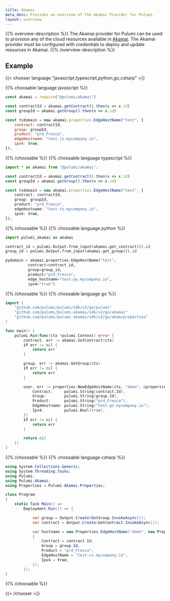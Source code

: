 ```yaml
---
title: Akamai
meta_desc: Provides an overview of the Akamai Provider for Pulumi.
layout: overview
---
```


{{% overview-description %}}
The Akamai provider for Pulumi can be used to provision any of the cloud resources available in [Akamai](https://www.akamai.com/).
The Akamai provider must be configured with credentials to deploy and update resources in Akamai.
{{% /overview-description %}}

## Example

{{< chooser language "javascript,typescript,python,go,csharp" >}}

{{% choosable language javascript %}}

```javascript
const akamai = require("@pulumi/akamai")

const contractId = akamai.getContract().then(x => x.id)
const groupId = akamai.getGroup().then(x => x.id)

const tsdomain = new akamai.properties.EdgeHostName("test", {
    contract: contractId,
    group: groupId,
    product: "prd_Fresca",
    edgeHostname: "test-js.mycompany.io",
    ipv4: true,
});
```

{{% /choosable %}}
{{% choosable language typescript %}}

```typescript
import * as akamai from "@pulumi/akamai";

const contractId = akamai.getContract().then(x => x.id)
const groupId = akamai.getGroup().then(x => x.id)

const tsdomain = new akamai.properties.EdgeHostName("test", {
    contract: contractId,
    group: groupId,
    product: "prd_Fresca",
    edgeHostname: "test-ts.mycompany.io",
    ipv4: true,
});
```

{{% /choosable %}}
{{% choosable language python %}}

```python
import pulumi_akamai as akamai

contract_id = pulumi.Output.from_input(akamai.get_contract()).id
group_id = pulumi.Output.from_input(akamai.get_group()).id

pydomain = akamai.properties.EdgeHostName("test",
          contract=contract_id,
          group=group_id,
          product="prd_Fresca",
          edge_hostname="test-py.mycompany.io",
          ipv4="true")
```

{{% /choosable %}}
{{% choosable language go %}}

```go
import (
	"github.com/pulumi/pulumi/sdk/v3/go/pulumi"
	"github.com/pulumi/pulumi-akamai/sdk/v2/go/akamai"
	"github.com/pulumi/pulumi-akamai/sdk/v2/go/akam/properties"
)

func main() {
	pulumi.Run(func(ctx *pulumi.Context) error {
		contract, err := akamai.GetContract(ctx)
		if err != nil {
			return err
		}

		group, err := akamai.GetGroup(ctx)
		if err != nil {
			return err
		}

		user, err := properties.NewEdgeHostName(ctx, "demo", &properties.EdgeHostNameArgs{
			Contract:     pulumi.String(contract.Id),
			Group:        pulumi.String(group.Id),
			Product:      pulumi.String("prd_Fresca"),
			EdgeHostname: pulumi.String("test-go.mycompany.io"),
			Ipv4:         pulumi.Bool(true),
		})
		if err != nil {
			return err
		}

		return nil
	})
}

```

{{% /choosable %}}
{{% choosable language csharp %}}

```csharp
using System.Collections.Generic;
using System.Threading.Tasks;
using Pulumi;
using Pulumi.Akamai;
using Properties = Pulumi.Akamai.Properties;

class Program
{
    static Task Main() =>
        Deployment.Run(() => {

            var group = Output.Create(GetGroup.InvokeAsync());
            var contract = Output.Create(GetContract.InvokeAsync());

            var hostname = new Properties.EdgeHostName("demo", new Properties.EdgeHostNameArgs
            {
                Contract = contract.Id,
                Group = group.Id,
                Product = "prd_Fresca",
                EdgeHostName = "test-cs.mycompany.io",
                Ipv4 = true,
            });
        });
}
```

{{% /choosable %}}

{{< /chooser >}}
